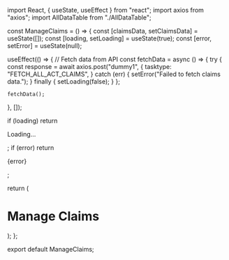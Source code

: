import React, { useState, useEffect } from "react";
import axios from "axios";
import AllDataTable from "./AllDataTable";

const ManageClaims = () => {
  const [claimsData, setClaimsData] = useState([]);
  const [loading, setLoading] = useState(true);
  const [error, setError] = useState(null);

  useEffect(() => {
    // Fetch data from API
    const fetchData = async () => {
      try {
      const response = await axios.post("dummy1", {
        tasktype: "FETCH_ALL_ACT_CLAIMS",
      } catch (err) {
        setError("Failed to fetch claims data.");
      } finally {
        setLoading(false);
      }
    };
    
     
    fetchData();
  }, []);

  if (loading) return <p>Loading...</p>;
  if (error) return <p>{error}</p>;

  return (
    <div className="manage-claims">
      <h1>Manage Claims</h1>
      <AllDataTable data={claimsData} />
    </div>
  );
};

export default ManageClaims;
